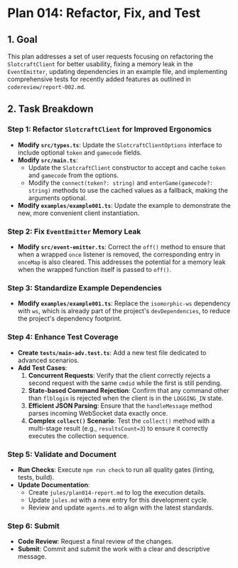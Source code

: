 # Plan 014: Refactor, Fix, and Test

## 1. Goal

This plan addresses a set of user requests focusing on refactoring the `SlotcraftClient` for better usability, fixing a memory leak in the `EventEmitter`, updating dependencies in an example file, and implementing comprehensive tests for recently added features as outlined in `codereview/report-002.md`.

## 2. Task Breakdown

### Step 1: Refactor `SlotcraftClient` for Improved Ergonomics

- **Modify `src/types.ts`**: Update the `SlotcraftClientOptions` interface to include optional `token` and `gamecode` fields.
- **Modify `src/main.ts`**:
  - Update the `SlotcraftClient` constructor to accept and cache `token` and `gamecode` from the options.
  - Modify the `connect(token?: string)` and `enterGame(gamecode?: string)` methods to use the cached values as a fallback, making the arguments optional.
- **Modify `examples/example001.ts`**: Update the example to demonstrate the new, more convenient client instantiation.

### Step 2: Fix `EventEmitter` Memory Leak

- **Modify `src/event-emitter.ts`**: Correct the `off()` method to ensure that when a wrapped `once` listener is removed, the corresponding entry in `onceMap` is also cleared. This addresses the potential for a memory leak when the wrapped function itself is passed to `off()`.

### Step 3: Standardize Example Dependencies

- **Modify `examples/example001.ts`**: Replace the `isomorphic-ws` dependency with `ws`, which is already part of the project's `devDependencies`, to reduce the project's dependency footprint.

### Step 4: Enhance Test Coverage

- **Create `tests/main-adv.test.ts`**: Add a new test file dedicated to advanced scenarios.
- **Add Test Cases**:
  1.  **Concurrent Requests**: Verify that the client correctly rejects a second request with the same `cmdid` while the first is still pending.
  2.  **State-based Command Rejection**: Confirm that any command other than `flblogin` is rejected when the client is in the `LOGGING_IN` state.
  3.  **Efficient JSON Parsing**: Ensure that the `handleMessage` method parses incoming WebSocket data exactly once.
  4.  **Complex `collect()` Scenario**: Test the `collect()` method with a multi-stage result (e.g., `resultsCount=3`) to ensure it correctly executes the collection sequence.

### Step 5: Validate and Document

- **Run Checks**: Execute `npm run check` to run all quality gates (linting, tests, build).
- **Update Documentation**:
  - Create `jules/plan014-report.md` to log the execution details.
  - Update `jules.md` with a new entry for this development cycle.
  - Review and update `agents.md` to align with the latest standards.

### Step 6: Submit

- **Code Review**: Request a final review of the changes.
- **Submit**: Commit and submit the work with a clear and descriptive message.

